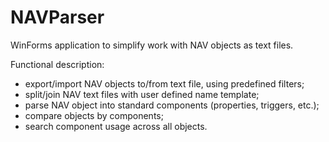 # NAVParser

WinForms application to simplify work with NAV objects as text files.

Functional description:
- export/import NAV objects to/from text file, using predefined filters;
- split/join NAV text files with user defined name template;
- parse NAV object into standard components (properties, triggers, etc.);
- compare objects by components;
- search component usage across all objects.
